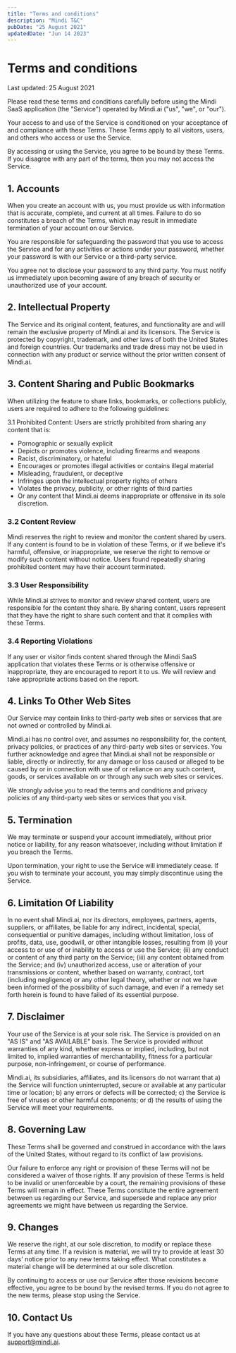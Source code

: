 ```yaml
---
title: "Terms and conditions"
description: "Mindi T&C"
pubDate: "25 August 2021"
updatedDate: "Jun 14 2023"
---
```


# Terms and conditions

Last updated: 25 August 2021

Please read these terms and conditions carefully before using the Mindi SaaS application (the "Service") operated by Mindi.ai ("us", "we", or "our").

Your access to and use of the Service is conditioned on your acceptance of and compliance with these Terms. These Terms apply to all visitors, users, and others who access or use the Service.

By accessing or using the Service, you agree to be bound by these Terms. If you disagree with any part of the terms, then you may not access the Service.

##  1. Accounts

When you create an account with us, you must provide us with information that is accurate, complete, and current at all times. Failure to do so constitutes a breach of the Terms, which may result in immediate termination of your account on our Service.

You are responsible for safeguarding the password that you use to access the Service and for any activities or actions under your password, whether your password is with our Service or a third-party service.

You agree not to disclose your password to any third party. You must notify us immediately upon becoming aware of any breach of security or unauthorized use of your account.

## 2. Intellectual Property

The Service and its original content, features, and functionality are and will remain the exclusive property of Mindi.ai and its licensors. The Service is protected by copyright, trademark, and other laws of both the United States and foreign countries. Our trademarks and trade dress may not be used in connection with any product or service without the prior written consent of Mindi.ai.

## 3. Content Sharing and Public Bookmarks

When utilizing the feature to share links, bookmarks, or collections publicly, users are required to adhere to the following guidelines:

3.1 Prohibited Content: Users are strictly prohibited from sharing any content that is:

- Pornographic or sexually explicit
- Depicts or promotes violence, including firearms and weapons
- Racist, discriminatory, or hateful
- Encourages or promotes illegal activities or contains illegal material
- Misleading, fraudulent, or deceptive
- Infringes upon the intellectual property rights of others
- Violates the privacy, publicity, or other rights of third parties
- Or any content that Mindi.ai deems inappropriate or offensive in its sole discretion.

### 3.2 Content Review 
Mindi reserves the right to review and monitor the content shared by users. If any content is found to be in violation of these Terms, or if we believe it's harmful, offensive, or inappropriate, we reserve the right to remove or modify such content without notice. Users found repeatedly sharing prohibited content may have their account terminated.

### 3.3 User Responsibility 
While Mindi.ai strives to monitor and review shared content, users are responsible for the content they share. By sharing content, users represent that they have the right to share such content and that it complies with these Terms.

### 3.4 Reporting Violations 
If any user or visitor finds content shared through the Mindi SaaS application that violates these Terms or is otherwise offensive or inappropriate, they are encouraged to report it to us. We will review and take appropriate actions based on the report.


## 4. Links To Other Web Sites

Our Service may contain links to third-party web sites or services that are not owned or controlled by Mindi.ai.

Mindi.ai has no control over, and assumes no responsibility for, the content, privacy policies, or practices of any third-party web sites or services. You further acknowledge and agree that Mindi.ai shall not be responsible or liable, directly or indirectly, for any damage or loss caused or alleged to be caused by or in connection with use of or reliance on any such content, goods, or services available on or through any such web sites or services.

We strongly advise you to read the terms and conditions and privacy policies of any third-party web sites or services that you visit.

## 5. Termination

We may terminate or suspend your account immediately, without prior notice or liability, for any reason whatsoever, including without limitation if you breach the Terms.

Upon termination, your right to use the Service will immediately cease. If you wish to terminate your account, you may simply discontinue using the Service.

## 6. Limitation Of Liability

In no event shall Mindi.ai, nor its directors, employees, partners, agents, suppliers, or affiliates, be liable for any indirect, incidental, special, consequential or punitive damages, including without limitation, loss of profits, data, use, goodwill, or other intangible losses, resulting from (i) your access to or use of or inability to access or use the Service; (ii) any conduct or content of any third party on the Service; (iii) any content obtained from the Service; and (iv) unauthorized access, use or alteration of your transmissions or content, whether based on warranty, contract, tort (including negligence) or any other legal theory, whether or not we have been informed of the possibility of such damage, and even if a remedy set forth herein is found to have failed of its essential purpose.

## 7. Disclaimer

Your use of the Service is at your sole risk. The Service is provided on an "AS IS" and "AS AVAILABLE" basis. The Service is provided without warranties of any kind, whether express or implied, including, but not limited to, implied warranties of merchantability, fitness for a particular purpose, non-infringement, or course of performance.

Mindi.ai, its subsidiaries, affiliates, and its licensors do not warrant that a) the Service will function uninterrupted, secure or available at any particular time or location; b) any errors or defects will be corrected; c) the Service is free of viruses or other harmful components; or d) the results of using the Service will meet your requirements.

## 8. Governing Law

These Terms shall be governed and construed in accordance with the laws of the United States, without regard to its conflict of law provisions.

Our failure to enforce any right or provision of these Terms will not be considered a waiver of those rights. If any provision of these Terms is held to be invalid or unenforceable by a court, the remaining provisions of these Terms will remain in effect. These Terms constitute the entire agreement between us regarding our Service, and supersede and replace any prior agreements we might have between us regarding the Service.

## 9. Changes

We reserve the right, at our sole discretion, to modify or replace these Terms at any time. If a revision is material, we will try to provide at least 30 days' notice prior to any new terms taking effect. What constitutes a material change will be determined at our sole discretion.

By continuing to access or use our Service after those revisions become effective, you agree to be bound by the revised terms. If you do not agree to the new terms, please stop using the Service.

## 10. Contact Us

If you have any questions about these Terms, please contact us at [support@mindi.ai](mailto:support@mindi.ai).

